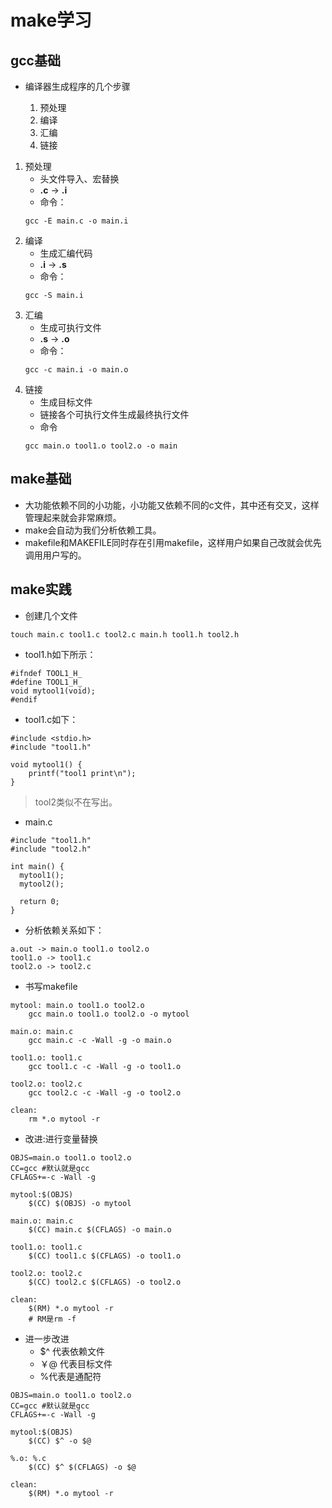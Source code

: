 # make学习
## gcc基础

- 编译器生成程序的几个步骤
	
	1. 预处理
	2. 编译
	3. 汇编
	4. 链接
1. 预处理
	- 头文件导入、宏替换
	- **.c** -> **.i**
	- 命令：
	```
	gcc -E main.c -o main.i
	```
2. 编译
	- 生成汇编代码
	- **.i** -> **.s**
	- 命令：
	```
	gcc -S main.i
	```
3. 汇编
	- 生成可执行文件
	- **.s** -> **.o** 
	- 命令：
	```
	gcc -c main.i -o main.o
	```
4. 链接
	- 生成目标文件
	- 链接各个可执行文件生成最终执行文件
	- 命令
	```
	gcc main.o tool1.o tool2.o -o main
	```
## make基础

- 大功能依赖不同的小功能，小功能又依赖不同的c文件，其中还有交叉，这样管理起来就会非常麻烦。
- make会自动为我们分析依赖工具。
- makefile和MAKEFILE同时存在引用makefile，这样用户如果自己改就会优先调用用户写的。

## make实践

- 创建几个文件

```
touch main.c tool1.c tool2.c main.h tool1.h tool2.h
```
- tool1.h如下所示：
```
#ifndef TOOL1_H_
#define TOOL1_H_
void mytool1(void);
#endif
```
- tool1.c如下：

```
#include <stdio.h>
#include "tool1.h"

void mytool1() {
    printf("tool1 print\n");
}
```
> tool2类似不在写出。

- main.c
```
#include "tool1.h"
#include "tool2.h"

int main() {
  mytool1();
  mytool2();

  return 0;
}
```

- 分析依赖关系如下：
``` 
a.out -> main.o tool1.o tool2.o
tool1.o -> tool1.c
tool2.o -> tool2.c
```
- 书写makefile
```
mytool: main.o tool1.o tool2.o
	gcc main.o tool1.o tool2.o -o mytool

main.o: main.c
	gcc main.c -c -Wall -g -o main.o

tool1.o: tool1.c
	gcc tool1.c -c -Wall -g -o tool1.o

tool2.o: tool2.c
	gcc tool2.c -c -Wall -g -o tool2.o

clean:
	rm *.o mytool -r
```

- 改进:进行变量替换
```
OBJS=main.o tool1.o tool2.o
CC=gcc #默认就是gcc
CFLAGS+=-c -Wall -g

mytool:$(OBJS) 
	$(CC) $(OBJS) -o mytool

main.o: main.c
	$(CC) main.c $(CFLAGS) -o main.o

tool1.o: tool1.c
	$(CC) tool1.c $(CFLAGS) -o tool1.o

tool2.o: tool2.c
	$(CC) tool2.c $(CFLAGS) -o tool2.o

clean:
	$(RM) *.o mytool -r
	# RM是rm -f
``` 
- 进一步改进
	- $^ 代表依赖文件
	- ￥@ 代表目标文件
	- %代表是通配符
```
OBJS=main.o tool1.o tool2.o
CC=gcc #默认就是gcc
CFLAGS+=-c -Wall -g

mytool:$(OBJS) 
	$(CC) $^ -o $@

%.o: %.c
	$(CC) $^ $(CFLAGS) -o $@

clean:
	$(RM) *.o mytool -r
```
